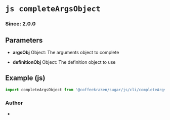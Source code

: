 


<!-- @namespace    sugar.js.cli -->
<!-- @name    completeArgsObject -->

# ```js completeArgsObject ```
### Since: 2.0.0



## Parameters

- **argsObj**  Object: The arguments object to complete

- **definitionObj**  Object: The definition object to use



## Example (js)

```js
import completeArgsObject from '@coffeekraken/sugar/js/cli/completeArgsObject';
```


### Author
- 



